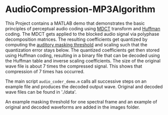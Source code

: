 # AudioCompression-MP3Algorithm

This Project contains a MATLAB demo that demonstrates the basic principles of perceptual audio coding using [MDCT](https://en.wikipedia.org/wiki/Modified_discrete_cosine_transform) transform and [Huffman](https://en.wikipedia.org/wiki/Huffman_coding) coding. The MDCT gets applied to the blocked audio signal via polyphase decomposition matrices. The resulting coefficients get quantized by computing the [auditory masking threshold](https://en.wikipedia.org/wiki/Auditory_masking) and scaling such that the quantization error stays below. The quantized coefficients get then stored using Huffman coding, resulting in a binary file that can be decoded using the Huffman table and inverse scaling coefficients. The size of the original wave file  is about 7 times the compressed signal. This shows that compression of 7 times has occurred.

The main script `audio_coder_demo.m` calls all successive steps on an example file and produces the decoded output wave. Original and decoded wave files can be found in './data'.

An example masking threshold for one spectral frame and an example of original and decoded waveforms are added in the images folder.


